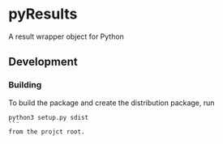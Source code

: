 # pyResults
A result wrapper object for Python

## Development

### Building
To build the package and create the distribution package, run
```
python3 setup.py sdist
``¨
from the projct root.